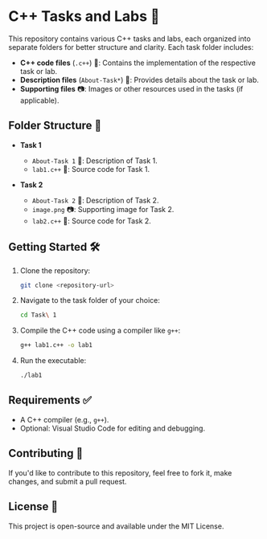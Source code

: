 # C++ Tasks and Labs 🚀

This repository contains various C++ tasks and labs, each organized into separate folders for better structure and clarity. Each task folder includes:

- **C++ code files** (`.c++`) 📄: Contains the implementation of the respective task or lab.
- **Description files** (`About-Task*`) 📝: Provides details about the task or lab.
- **Supporting files** 📷: Images or other resources used in the tasks (if applicable).

## Folder Structure 📂

- **Task 1**
  - `About-Task 1` 📝: Description of Task 1.
  - `lab1.c++` 📄: Source code for Task 1.

- **Task 2**
  - `About-Task 2` 📝: Description of Task 2.
  - `image.png` 📷: Supporting image for Task 2.
  - `lab2.c++` 📄: Source code for Task 2.

## Getting Started 🛠️

1. Clone the repository:
   ```bash
   git clone <repository-url>
   ```
2. Navigate to the task folder of your choice:
   ```bash
   cd Task\ 1
   ```
3. Compile the C++ code using a compiler like `g++`:
   ```bash
   g++ lab1.c++ -o lab1
   ```
4. Run the executable:
   ```bash
   ./lab1
   ```

## Requirements ✅

- A C++ compiler (e.g., `g++`).
- Optional: Visual Studio Code for editing and debugging.

## Contributing 🤝

If you'd like to contribute to this repository, feel free to fork it, make changes, and submit a pull request.

## License 📝

This project is open-source and available under the MIT License.
